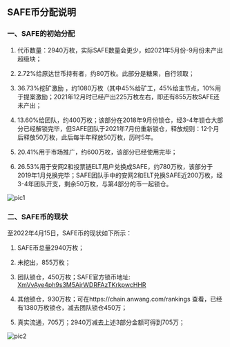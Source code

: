 ## SAFE币分配说明

### 一、SAFE的初始分配
1. 代币数量：2940万枚，实际SAFE数量会更少，如2021年5月份-9月份未产出超级块；

2. 2.72%给原达世币持有者，约80万枚。此部分是糖果，自行领取；

3. 36.73%挖矿激励 ，约1080万枚（其中45%给矿工，45%给主节点，10%用于提案激励；2021年12月时已经产出225万枚左右，即还有855万枚SAFE还未产出；

4. 13.60%给团队，约400万枚；该部分在2018年9月份锁仓，经3-4年锁仓大部分已经解锁完毕，但SAFE团队于2021年7月份重新锁仓，释放规则：12个月后释放50万枚，此后每半年释放50万枚，历时5年。

5. 20.41%用于市场推广，约600万枚，该部分已经使用完毕；

6. 26.53%用于安网2和投票链ELT用户兑换成SAFE，约780万枚，该部分于2019年1月兑换完毕；SAFE团队手中的安网2和ELT兑换SAFE近200万枚，经3-4年团队开支，剩余50万枚，与第4部分的币一起锁仓。

![pic1](https://github.com/SAFE-anwang/safe/blob/master/safe-docs/img/pic1.png)

### 二、SAFE币的现状
至2022年4月15日，SAFE币的现状如下所示：

1.  SAFE币总量2940万枚；

2. 未挖出，855万枚；

3. 团队锁仓，450万枚；SAFE官方锁币地址: [XmVvAye4ph9s3M5AjrWDRFAzTKrkpwcHHR](https://chain.anwang.com/address/XmVvAye4ph9s3M5AjrWDRFAzTKrkpwcHHR)

4. 其他锁仓，930万枚；可在https://chain.anwang.com/rankings 查看，已经有1380万枚锁仓，减去团队锁仓450万；

5. 真实流通，705万；2940万减去上述3部分金额可得到705万；

![pic2](https://github.com/SAFE-anwang/safe/blob/master/safe-docs/img/pic2.png)











